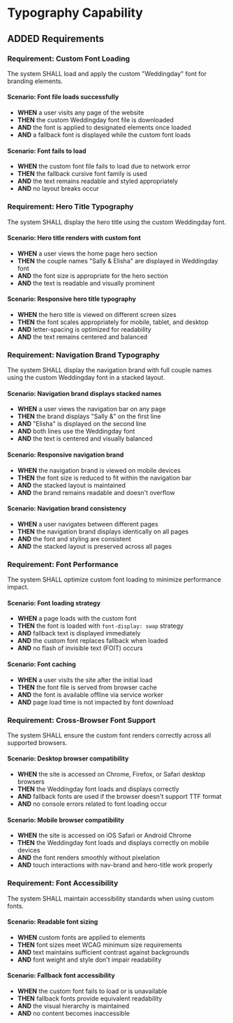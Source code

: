 # Typography Capability

## ADDED Requirements

### Requirement: Custom Font Loading
The system SHALL load and apply the custom "Weddingday" font for branding elements.

#### Scenario: Font file loads successfully
- **WHEN** a user visits any page of the website
- **THEN** the custom Weddingday font file is downloaded
- **AND** the font is applied to designated elements once loaded
- **AND** a fallback font is displayed while the custom font loads

#### Scenario: Font fails to load
- **WHEN** the custom font file fails to load due to network error
- **THEN** the fallback cursive font family is used
- **AND** the text remains readable and styled appropriately
- **AND** no layout breaks occur

### Requirement: Hero Title Typography
The system SHALL display the hero title using the custom Weddingday font.

#### Scenario: Hero title renders with custom font
- **WHEN** a user views the home page hero section
- **THEN** the couple names "Sally & Elisha" are displayed in Weddingday font
- **AND** the font size is appropriate for the hero section
- **AND** the text is readable and visually prominent

#### Scenario: Responsive hero title typography
- **WHEN** the hero title is viewed on different screen sizes
- **THEN** the font scales appropriately for mobile, tablet, and desktop
- **AND** letter-spacing is optimized for readability
- **AND** the text remains centered and balanced

### Requirement: Navigation Brand Typography
The system SHALL display the navigation brand with full couple names using the custom Weddingday font in a stacked layout.

#### Scenario: Navigation brand displays stacked names
- **WHEN** a user views the navigation bar on any page
- **THEN** the brand displays "Sally &" on the first line
- **AND** "Elisha" is displayed on the second line
- **AND** both lines use the Weddingday font
- **AND** the text is centered and visually balanced

#### Scenario: Responsive navigation brand
- **WHEN** the navigation brand is viewed on mobile devices
- **THEN** the font size is reduced to fit within the navigation bar
- **AND** the stacked layout is maintained
- **AND** the brand remains readable and doesn't overflow

#### Scenario: Navigation brand consistency
- **WHEN** a user navigates between different pages
- **THEN** the navigation brand displays identically on all pages
- **AND** the font and styling are consistent
- **AND** the stacked layout is preserved across all pages

### Requirement: Font Performance
The system SHALL optimize custom font loading to minimize performance impact.

#### Scenario: Font loading strategy
- **WHEN** a page loads with the custom font
- **THEN** the font is loaded with `font-display: swap` strategy
- **AND** fallback text is displayed immediately
- **AND** the custom font replaces fallback when loaded
- **AND** no flash of invisible text (FOIT) occurs

#### Scenario: Font caching
- **WHEN** a user visits the site after the initial load
- **THEN** the font file is served from browser cache
- **AND** the font is available offline via service worker
- **AND** page load time is not impacted by font download

### Requirement: Cross-Browser Font Support
The system SHALL ensure the custom font renders correctly across all supported browsers.

#### Scenario: Desktop browser compatibility
- **WHEN** the site is accessed on Chrome, Firefox, or Safari desktop browsers
- **THEN** the Weddingday font loads and displays correctly
- **AND** fallback fonts are used if the browser doesn't support TTF format
- **AND** no console errors related to font loading occur

#### Scenario: Mobile browser compatibility
- **WHEN** the site is accessed on iOS Safari or Android Chrome
- **THEN** the Weddingday font loads and displays correctly on mobile devices
- **AND** the font renders smoothly without pixelation
- **AND** touch interactions with nav-brand and hero-title work properly

### Requirement: Font Accessibility
The system SHALL maintain accessibility standards when using custom fonts.

#### Scenario: Readable font sizing
- **WHEN** custom fonts are applied to elements
- **THEN** font sizes meet WCAG minimum size requirements
- **AND** text maintains sufficient contrast against backgrounds
- **AND** font weight and style don't impair readability

#### Scenario: Fallback font accessibility
- **WHEN** the custom font fails to load or is unavailable
- **THEN** fallback fonts provide equivalent readability
- **AND** the visual hierarchy is maintained
- **AND** no content becomes inaccessible
